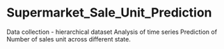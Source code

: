 # Supermarket_Sale_Unit_Prediction

Data collection - hierarchical dataset
Analysis of time series
Prediction of Number of sales unit across different state.

